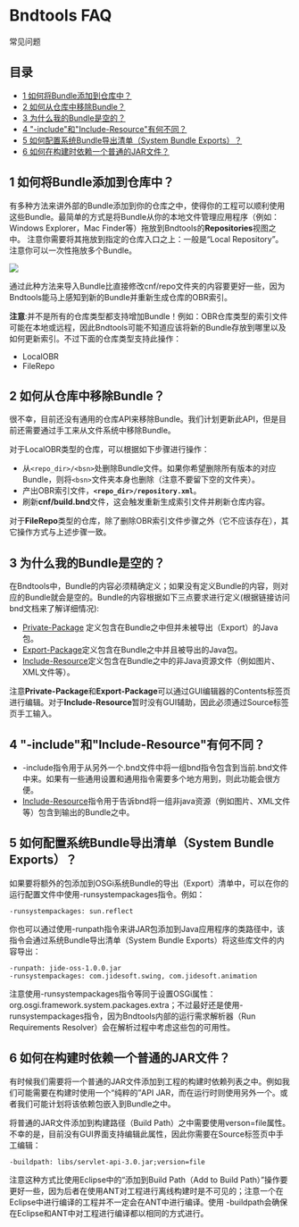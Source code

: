 # Bndtools FAQ

常见问题

## 目录

- [1 如何将Bundle添加到仓库中？](#1)
- [2 如何从仓库中移除Bundle？](#2)
- [3 为什么我的Bundle是空的？](#3)
- [4 "-include"和"Include-Resource"有何不同？](#4)
- [5 如何配置系统Bundle导出清单（System Bundle Exports）？](#5)
- [6 如何在构建时依赖一个普通的JAR文件？](#6)

<span id="1"/>

## 1 如何将Bundle添加到仓库中？

有多种方法来讲外部的Bundle添加到你的仓库之中，使得你的工程可以顺利使用这些Bundle。最简单的方式是将Bundle从你的本地文件管理应用程序（例如：Windows Explorer，Mac Finder等）拖放到Bndtools的**Repositories**视图之中。
注意你需要将其拖放到指定的仓库入口之上：一般是“Local Repository”。注意你可以一次性拖放多个Bundle。

![](https://caichaowei.github.io/bndtoolscn/images/faq/faq01.png)

通过此种方法来导入Bundle比直接修改cnf/repo文件夹的内容要更好一些，因为Bndtools能马上感知到新的Bundle并重新生成仓库的OBR索引。

**注意**:并不是所有的仓库类型都支持增加Bundle！例如：OBR仓库类型的索引文件可能在本地或远程，因此Bndtools可能不知道应该将新的Bundle存放到哪里以及如何更新索引。不过下面的仓库类型支持此操作：

- LocalOBR
- FileRepo

<span id="2"/>

## 2 如何从仓库中移除Bundle？

很不幸，目前还没有通用的仓库API来移除Bundle。我们计划更新此API，但是目前还需要通过手工来从文件系统中移除Bundle。

对于LocalOBR类型的仓库，可以根据如下步骤进行操作：

- 从`<repo_dir>/<bsn>`处删除Bundle文件。如果你希望删除所有版本的对应Bundle，则将`<bsn>`文件夹本身也删除（注意不要留下空的文件夹）。
- 产出OBR索引文件，**`<repo_dir>/repository.xml`**。
- 刷新**cnf/build.bnd**文件，这会触发重新生成索引文件并刷新仓库内容。

对于**FileRepo**类型的仓库，除了删除OBR索引文件步骤之外（它不应该存在），其它操作方式与上述步骤一致。

<span id="3"/>

## 3 为什么我的Bundle是空的？

在Bndtools中，Bundle的内容必须精确定义；如果没有定义Bundle的内容，则对应的Bundle就会是空的。Bundle的内容根据如下三点要求进行定义(根据链接访问bnd文档来了解详细情况):

- [Private-Package](http://www.aqute.biz/Bnd/Format#private-package) 定义包含在Bundle之中但并未被导出（Export）的Java包。
- [Export-Package](http://www.aqute.biz/Bnd/Format#export-package)定义包含在Bundle之中并且被导出的Java包。
- [Include-Resource](http://www.aqute.biz/Bnd/Format#include-resource)定义包含在Bundle之中的非Java资源文件（例如图片、XML文件等）。

注意**Private-Package**和**Export-Package**可以通过GUI编辑器的Contents标签页进行编辑。对于**Include-Resource**暂时没有GUI辅助，因此必须通过Source标签页手工输入。

<span id="4"/>

## 4 "-include"和"Include-Resource"有何不同？

- -include指令用于从另外一个.bnd文件中将一组bnd指令包含到当前.bnd文件中来。如果有一些通用设置和通用指令需要多个地方用到，则此功能会很方便。
- [Include-Resource](http://www.aqute.biz/Bnd/Format#include-resource)指令用于告诉bnd将一组非java资源（例如图片、XML文件等）包含到输出的Bundle之中。

<span id="5"/>

## 5 如何配置系统Bundle导出清单（System Bundle Exports）？

如果要将额外的包添加到OSGi系统Bundle的导出（Export）清单中，可以在你的运行配置文件中使用-runsystempackages指令。例如：

    -runsystempackages: sun.reflect

你也可以通过使用-runpath指令来讲JAR包添加到Java应用程序的类路径中，该指令会通过系统Bundle导出清单（System Bundle Exports）将这些库文件的内容导出：

    -runpath: jide-oss-1.0.0.jar
    -runsystempackages: com.jidesoft.swing, com.jidesoft.animation

注意使用-runsystempackages指令等同于设置OSGi属性：org.osgi.framework.system.packages.extra；不过最好还是使用-runsystempackages指令，因为Bndtools内部的运行需求解析器（Run Requirements Resolver）会在解析过程中考虑这些包的可用性。

<span id="6"/>

## 6 如何在构建时依赖一个普通的JAR文件？

有时候我们需要将一个普通的JAR文件添加到工程的构建时依赖列表之中。例如我们可能需要在构建时使用一个“纯粹的”API JAR，而在运行时则使用另外一个。或者我们可能计划将该依赖包嵌入到Bundle之中。

将普通的JAR文件添加到构建路径（Build Path）之中需要使用verson=file属性。不幸的是，目前没有GUI界面支持编辑此属性，因此你需要在Source标签页中手工编辑：

    -buildpath: libs/servlet-api-3.0.jar;version=file

注意这种方式比使用Eclipse中的“添加到Build Path（Add to Build Path）”操作要更好一些，因为后者在使用ANT对工程进行离线构建时是不可见的；注意一个在Eclipse中进行编译的工程并不一定会在ANT中进行编译。使用 -buildpath会确保在Eclipse和ANT中对工程进行编译都以相同的方式进行。
